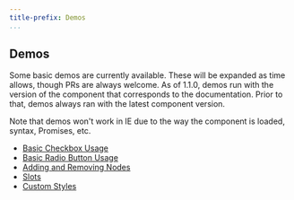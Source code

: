 ```yaml
---
title-prefix: Demos
...
```


## Demos

Some basic demos are currently available. These will be expanded as time allows, though PRs are always welcome. As of 1.1.0, demos run with the version of the component that corresponds to the documentation. Prior to that, demos always ran with the latest component version.

Note that demos won't work in IE due to the way the component is loaded, syntax, Promises, etc.

- [Basic Checkbox Usage](demo/basic.html)
- [Basic Radio Button Usage](demo/radioBasic.html)
- [Adding and Removing Nodes](demo/addRemove.html)
- [Slots](demo/slots.html)
- [Custom Styles](demo/customStyles.html)